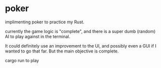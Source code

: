 # poker
implimenting poker to practice my Rust.

currently the game logic is "complete", and there is a super dumb (random) AI to play against in the terminal.

It could definitely use an improvement to the UI, and possibly even a GUI if I wanted to go that far. But the main objective is complete.

cargo run to play
